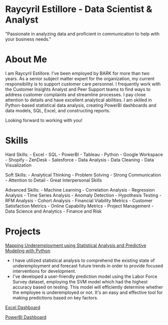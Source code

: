# Raycyril Estillore - Data Scientist & Analyst
"Passionate in analyzing data and proficient in communication to help with your business needs."

# About Me

I am Raycyril Estillore. I've been employed by BARK for more than two years. As a senior subject matter expert for the organization, my current responsibility is to support customer care personnel. I frequently work with the Customer Insights Analyst and Peer Support teams to find ways to address customer complaints and streamline processes. I pay close attention to details and have excellent analytical abilities. I am skilled in Python-based statistical data analysis, creating PowerBI dashboards and data models, SQL, Excel, and constructing reports.

Looking forward to working with you!

# Skills
  Hard Skills:
    - Excel
    - SQL
    - PowerBI
    - Tableau
    - Python
    - Google Workspace
    - Shopify
    - ZenDesk
    - Salesforce
    - Data Analysis
    - Data Cleaning
    - Data Visualization
    
  Soft Skills:
    - Analytical Thinking
    - Problem Solving
    - Strong Communication
    - Attention to Detail
    - Great Interpersonal Skills
    
  Advanced Skills:
    - Machine Learning
    - Correlation Analysis
    - Regression Analysis
    - Time Series Analysis
    - Anomaly Detection
    - Hypothesis Testing
    - RFM Analysis
    - Cohort Analysis
    - Financial Viability Metrics
    - Customer Satisfaction Metrics
    - Online Capability Metrics
    - Project Management
    - Data Science and Analytics
    - Finance and Risk

# Projects

  [Mapping Underemployment using Statistical Analysis and Predictive Modeling with Python](https://drive.google.com/drive/folders/1rHNQ_aK74DMUCJmbTXU22amTfLS8xUnH?usp=sharing)
   - I have utilized statistical analysis to comprehend the existing state of underemployment and forecast future trends in order to provide focused interventions for development.
   - I've developed a user-friendly prediction model using the Labor Force Survey dataset, employing the SVM model which had the highest accuracy based on testing. This model will efficiently determine whether the employee is underemployed or not. It's an easy and effective tool for making predictions based on key factors.

  [Excel Dashboard](https://github.com/raycyril88/raycyril88.github.io/blob/main/assets/img/Excel%20Dashboard.mp4)

  [PowerBI Dashboard](https://github.com/raycyril88/raycyril88.github.io/blob/main/assets/img/PowerBi%20screenshot.jpg)
  



